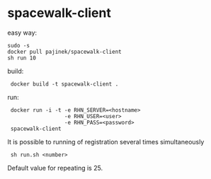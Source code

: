 # spacewalk-client

easy way:

```
sudo -s
docker pull pajinek/spacewalk-client
sh run 10
```

build:

```
 docker build -t spacewalk-client .
```
run:

```
 docker run -i -t -e RHN_SERVER=<hostname>
                  -e RHN_USER=<user>
                  -e RHN_PASS=<password>
 spacewalk-client

```

It is possible to running of registration several times simultaneously

```
 sh run.sh <number>
```
Default value for repeating is 25.
